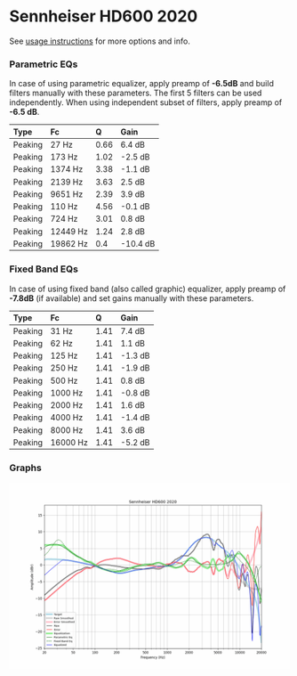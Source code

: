 # Sennheiser HD600 2020
See [usage instructions](https://github.com/jaakkopasanen/AutoEq#usage) for more options and info.

### Parametric EQs
In case of using parametric equalizer, apply preamp of **-6.5dB** and build filters manually
with these parameters. The first 5 filters can be used independently.
When using independent subset of filters, apply preamp of **-6.5 dB**.

| Type    | Fc       |    Q | Gain     |
|:--------|:---------|:-----|:---------|
| Peaking | 27 Hz    | 0.66 | 6.4 dB   |
| Peaking | 173 Hz   | 1.02 | -2.5 dB  |
| Peaking | 1374 Hz  | 3.38 | -1.1 dB  |
| Peaking | 2139 Hz  | 3.63 | 2.5 dB   |
| Peaking | 9651 Hz  | 2.39 | 3.9 dB   |
| Peaking | 110 Hz   | 4.56 | -0.1 dB  |
| Peaking | 724 Hz   | 3.01 | 0.8 dB   |
| Peaking | 12449 Hz | 1.24 | 2.8 dB   |
| Peaking | 19862 Hz | 0.4  | -10.4 dB |

### Fixed Band EQs
In case of using fixed band (also called graphic) equalizer, apply preamp of **-7.8dB**
(if available) and set gains manually with these parameters.

| Type    | Fc       |    Q | Gain    |
|:--------|:---------|:-----|:--------|
| Peaking | 31 Hz    | 1.41 | 7.4 dB  |
| Peaking | 62 Hz    | 1.41 | 1.1 dB  |
| Peaking | 125 Hz   | 1.41 | -1.3 dB |
| Peaking | 250 Hz   | 1.41 | -1.9 dB |
| Peaking | 500 Hz   | 1.41 | 0.8 dB  |
| Peaking | 1000 Hz  | 1.41 | -0.8 dB |
| Peaking | 2000 Hz  | 1.41 | 1.6 dB  |
| Peaking | 4000 Hz  | 1.41 | -1.4 dB |
| Peaking | 8000 Hz  | 1.41 | 3.6 dB  |
| Peaking | 16000 Hz | 1.41 | -5.2 dB |

### Graphs
![](./Sennheiser%20HD600%202020.png)